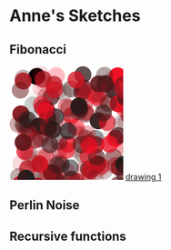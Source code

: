 # Anne's Sketches

## Fibonacci
![drawing 1](Anne/Schets_2/Random_5.png)
[drawing 1](Anne/Schets_2/Random_5.pv)

## Perlin Noise

## Recursive functions
            
